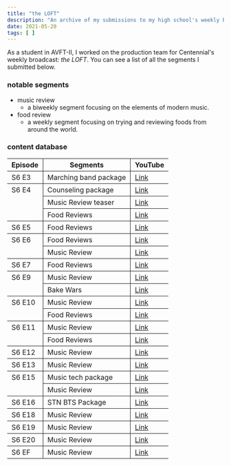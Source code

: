 ```yaml
---
title: "the LOFT"
description: "An archive of my submissions to my high school's weekly broadcast."
date: 2021-05-20
tags: [ ]
---
```

As a student in AVFT-II, I worked on the production team for Centennial's weekly broadcast: *the LOFT*. You can see a list of all the segments I submitted below.

### notable segments

+ music review
  + a biweekly segment focusing on the elements of modern music.
+ food review
  + a weekly segment focusing on trying and reviewing foods from around the world.

### content database

<table>
	<thead>
		<th>Episode</th>
		<th>Segments</th>
		<th>YouTube</th>
	</thead>
	<tbody>
		<tr>
			<td>S6 E3</td>
			<td>Marching band package</td>
			<td><a href="https://youtu.be/CBVY9kk8yh0?t=854">Link</a></td>
		</tr>
		<tr>
			<td rowspan="3">S6 E4</td>
			<td>Counseling package</td>
			<td><a href="https://youtu.be/MTzqRzY6nyY?t=100">Link</a></td>
		</tr>
		<tr>
			<td>Music Review teaser</td>
			<td><a href="https://youtu.be/MTzqRzY6nyY?t=669">Link</a></td>
		</tr>
		<tr>
			<td>Food Reviews</td>
			<td><a href="https://youtu.be/MTzqRzY6nyY?t=872">Link</a></td>
		</tr>
		<tr>
			<td>S6 E5</td>
			<td>Food Reviews</td>
			<td><a href="https://youtu.be/2qAAz3QB7yA?t=677">Link</a></td>
		</tr>
		<tr>
			<td rowspan="2">S6 E6</td>
			<td>Food Reviews</td>
			<td><a href="https://youtu.be/KhyFhN4-j5g?t=499">Link</a></td>
		</tr>
		<tr>
			<td>Music Review</td>
			<td><a href="https://youtu.be/KhyFhN4-j5g?t=778">Link</a></td>
		</tr>
		<tr>
			<td>S6 E7</td>
			<td>Food Reviews</td>
			<td><a href="https://youtu.be/j8iqSsOb2BQ?t=1018">Link</a></td>
		</tr>
		<tr>
			<td rowspan="2">S6 E9</td>
			<td>Music Review</td>
			<td><a href="https://youtu.be/_F3wveUstLI?t=213">Link</a></td>
		</tr>
		<tr>
			<td>Bake Wars</td>
			<td><a href="https://youtu.be/_F3wveUstLI?t=654">Link</a></td>
		</tr>
		<tr>
			<td rowspan="2">S6 E10</td>
			<td>Music Review</td>
			<td><a href="https://youtu.be/52_rhK8pEbc?t=417">Link</a></td>
		</tr>
		<tr>
			<td>Food Reviews</td>
			<td><a href="https://youtu.be/52_rhK8pEbc?t=1120">Link</a></td>
		</tr>
		<tr>
			<td rowspan="2">S6 E11</td>
			<td>Music Review</td>
			<td><a href="https://youtu.be/HC6mFrg0hHQ?t=376">Link</a></td>
		</tr>
		<tr>
			<td>Food Reviews</td>
			<td><a href="https://youtu.be/HC6mFrg0hHQ?t=1208">Link</a></td>
		</tr>
		<tr>
			<td>S6 E12</td>
			<td>Music Review</td>
			<td><a href="https://youtu.be/y_c4fRRLhpI?t=411">Link</a></td>
		</tr>
		<tr>
			<td>S6 E13</td>
			<td>Music Review</td>
			<td><a href="https://youtu.be/ZElFF1Ha77M?t=533">Link</a></td>
		</tr>
		<tr>
			<td rowspan="2">S6 E15</td>
			<td>Music tech package</td>
			<td><a href="https://youtu.be/hbGufT9CdFc?t=65">Link</a></td>
		</tr>
		<tr>
			<td>Music Review</td>
			<td><a href="https://youtu.be/hbGufT9CdFc?t=709">Link</a></td>
		</tr>
		<tr>
			<td>S6 E16</td>
			<td>STN BTS Package</td>
			<td><a href="https://youtu.be/C9L-U523mUQ?t=271">Link</a></td>
		</tr>
		<tr>
			<td>S6 E18</td>
			<td>Music Review</td>
			<td><a href="https://youtu.be/PDSAhKonugg?t=730">Link</a></td>
		</tr>
		<tr>
			<td>S6 E19</td>
			<td>Music Review</td>
			<td><a href="https://youtu.be/bbaBIBS-mYU?t=341">Link</a></td>
		</tr>
		<tr>
			<td>S6 E20</td>
			<td>Music Review</td>
			<td><a href="https://youtu.be/rlHiuBI1GP4?t=473">Link</a></td>
		</tr>
		<tr>
			<td>S6 EF</td>
			<td>Music Review</td>
			<td><a href="https://youtu.be/njIJBNFbTYM?t=1774">Link</a></td>
		</tr>
	</tbody>
</table>

<style>
	table {
		border-collapse: collapse;
		width: 100%;
	}

	tr {
		border-bottom: 1px solid;
	}

	table tr td:nth-last-child(-n + 2),
	table tr th:nth-last-child(-n + 2) {
  		border-left: 1px solid;
	}

	td, th {
		padding: 4px 10px 4px 10px;
	}

	td {
		vertical-align: top;
	}
</style>
